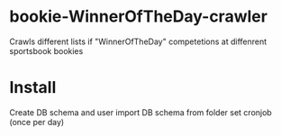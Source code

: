 # bookie-WinnerOfTheDay-crawler
Crawls different lists if "WinnerOfTheDay" competetions at diffenrent sportsbook bookies

# Install
Create DB schema and user
import DB schema from folder
set cronjob (once per day)